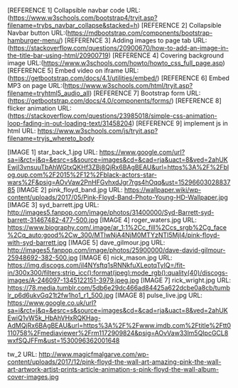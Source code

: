 [REFERENCE 1] Collapsible navbar code   URL:(https://www.w3schools.com/bootstrap4/tryit.asp?filename=trybs_navbar_collapse&stacked=h)
[REFERENCE 2] Collapsible Navbar button URL:(https://mdbootstrap.com/components/bootstrap-hamburger-menu/)
[REFERENCE 3] Adding images to page tab URL:(https://stackoverflow.com/questions/20900670/how-to-add-an-image-in-the-title-bar-using-html/20900719)
[REFERENCE 4] Covering background image URL:(https://www.w3schools.com/howto/howto_css_full_page.asp)
[REFERENCE 5] Embed video on iframe     URL:(https://getbootstrap.com/docs/4.1/utilities/embed/)
[REFERENCE 6] Embed MP3 on page         URL:(https://www.w3schools.com/html/tryit.asp?filename=tryhtml5_audio_all)
[REFERENCE 7] Bootstrap form            URL:(https://getbootstrap.com/docs/4.0/components/forms/)
[REFERENCE 8] flicker animation         URL:(https://stackoverflow.com/questions/23985018/simple-css-animation-loop-fading-in-out-loading-text/31458204)
[REFERENCE 9] implement js in html     URL:  https://www.w3schools.com/js/tryit.asp?filename=tryjs_whereto_body

[IMAGE 1]  star_back_1.jpg              URL: https://www.google.com/url?sa=i&rct=j&q=&esrc=s&source=images&cd=&cad=rja&uact=8&ved=2ahUKEwjI3vnsuuTbAhWGtxQKHf3ZBj8QjRx6BAgBEAU&url=https%3A%2F%2Fblog.oup.com%2F2015%2F12%2Fblack-actors-star-wars%2F&psig=AOvVaw2PnHFGvhxdJgr7rgs4hOqq&ust=1529660302883785
[IMAGE 2]  pink_floyd_band.jpg          URL: https://wallpaper.wiki/wp-content/uploads/2017/05/Pink-Floyd-Band-Photo-Young-HD-Wallpaper.jpg
[IMAGE 3]  syd_barrett.jpg              URL: http://images5.fanpop.com/image/photos/31400000/Syd-Barrett-syd-barrett-31467482-477-500.jpg
[IMAGE 4]  roger_waters.jpg             URL: https://www.biography.com/.image/ar_1:1%2Cc_fill%2Ccs_srgb%2Cg_face%2Cq_auto:good%2Cw_300/MTIwNjA4NjM0MTYzNTI5MjI4/pink-floyd-with-syd-barrett.jpg
[IMAGE 5]  dave_gilmour.jpg             URL: http://images5.fanpop.com/image/photos/25900000/dave-david-gilmour-25948692-382-500.jpg
[IMAGE 6]  nick_mason.jpg               URL: https://img.discogs.com/il4NYsftq1sRNNkfuXLeotqTyIQ=/fit-in/300x300/filters:strip_icc():format(jpeg):mode_rgb():quality(40)/discogs-images/A-246097-1345122151-3979.jpeg.jpg
[IMAGE 7]  rick_wright.jpg              URL: https://78.media.tumblr.com/5db6e29dc466ad84425a622dcbe0a8cb/tumblr_p6d6ukvGq21t2fw1ho1_r1_500.jpg
[IMAGE 8]  pulse_live.jpg               URL: https://www.google.co.uk/url?sa=i&rct=j&q=&esrc=s&source=images&cd=&cad=rja&uact=8&ved=2ahUKEwiQ1vW5k_HbAhVHxRQKHag-AdMQjRx6BAgBEAU&url=https%3A%2F%2Fwww.imdb.com%2Ftitle%2Ftt0110758%2Fmediaviewer%2Frm1172909824&psig=AOvVaw33lm5QIpcGCL8wxfSQJFFm&ust=1530096362001648

tw_2    URL: http://www.magicfmalgarve.com/wp-content/uploads/2017/12/pink-floyd-the-wall-art-amazing-pink-the-wall-art-artwork-artist-prints-article-animation-s-pink-floyd-the-wall-album-cover-images.jpg